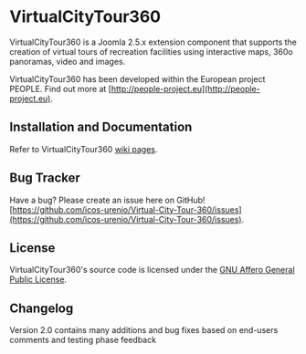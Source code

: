 # VirtualCityTour360
VirtualCityTour360 is a Joomla 2.5.x extension component that supports the creation of virtual tours of recreation facilities using interactive maps, 360o panoramas, video and images.

VirtualCityTour360 has been developed within the European project PEOPLE. Find out more at [http://people-project.eu](http://people-project.eu).

## Installation and Documentation
Refer to VirtualCityTour360 [wiki pages](https://github.com/icos-urenio/Virtual-City-Tour-360/wiki).

## Bug Tracker
Have a bug? Please create an issue here on GitHub!
[https://github.com/icos-urenio/Virtual-City-Tour-360/issues](https://github.com/icos-urenio/Virtual-City-Tour-360/issues).

## License
VirtualCityTour360's source code is licensed under the [GNU Affero General Public License](https://www.gnu.org/licenses/agpl.html).

## Changelog
Version 2.0 contains many additions and bug fixes based on end-users comments and testing phase feedback
